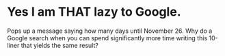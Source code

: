 # Yes I am THAT lazy to Google.
Pops up a message saying how many days until November 26. Why do a Google search when you can spend significantly more time writing this 10-liner that yields the same result?
